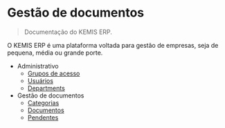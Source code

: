 # Gestão de documentos

> Documentação do KEMIS ERP.

O KEMIS ERP é uma plataforma voltada para gestão de empresas, seja de pequena, média ou grande porte.

* Administrativo
    * [Grupos de acesso](modules/administrative/access-groups.md)
    * [Usuários](modules/administrative/users.md)
    * [Departments](modules/administrative/departments.md)
* Gestão de documentos
    * [Categorias](modules/equipment-management/categories.md)
    * [Documentos](modules/equipment-management/files.md)
    * [Pendentes](modules/equipment-management/pendings.md)